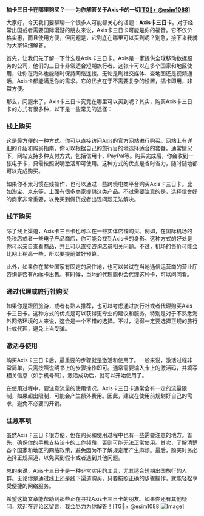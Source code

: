 **轴卡三日卡在哪里购买？——为你解答关于Axis卡的一切[[TG💪+ @esim1088](https://t.me/s/esim1088)]**

大家好，今天我们要聊聊一个很多人可能都关心的话题：**Axis卡三日卡**。对于经常出国或者需要国际漫游的朋友来说，Axis卡三日卡可能是你的福音。它不仅价格实惠，而且使用方便，但问题是，它到底在哪里可以买到呢？别急，接下来我就为大家详细解答。

首先，让我们先了解一下什么是Axis卡三日卡。Axis是一家提供全球移动数据服务的公司，他们的三日卡非常适合短期旅行者。这张卡可以在多个国家和地区使用，让你在海外也能随时保持网络连接。无论是刷社交媒体、查地图还是视频通话，Axis卡都能满足你的需求。它的优点在于不需要复杂的设置，插卡即用，非常方便。

那么，问题来了，Axis卡三日卡究竟在哪里可以买到呢？其实，购买Axis卡三日卡的方式有很多种，以下是一些常见的途径：

### **线上购买**
这是最方便的一种方式。你可以直接访问Axis的官方网站进行购买。网站上有详细的介绍和购买指南，你可以根据自己的旅行目的地选择适合的套餐。通常情况下，网站支持多种支付方式，包括信用卡、PayPal等。购买完成后，你会收到一张电子卡，只需按照说明激活即可使用。这种方式的优点是省时省力，随时随地都可以完成购买。

如果你不太习惯在线操作，也可以通过一些跨境电商平台购买Axis卡三日卡。比如淘宝、京东等，上面有很多商家提供这类产品。不过需要注意的是，选择信誉好的商家非常重要，以免买到假货或者出现问题无法解决。

### **线下购买**
除了线上渠道，Axis卡三日卡也可以在一些实体店铺购买。例如，在国际机场的免税店或者一些电子产品商店，你可能会找到Axis卡的身影。这种方式的好处是你可以亲自查看商品，并且可以直接咨询店员相关问题。不过，机场的售价可能会比网上稍高一些，所以要提前做好预算。

此外，如果你在某些国家有固定的居住地，也可以尝试在当地通信运营商的营业厅咨询是否有Axis卡出售。有时候，当地的代理商也会代理这种卡，可以问问看。

### **通过代理或旅行社购买**
如果你是跟团旅游，或者有熟人推荐，也可以考虑通过旅行社或者代理购买Axis卡三日卡。这种方式的优点是可以获得更专业的建议和服务，特别是对于不熟悉海外网络环境的人来说，这会是一个不错的选择。不过，记得一定要选择正规的旅行社或代理，避免上当受骗。

### **激活与使用**
购买Axis卡三日卡后，最重要的步骤就是激活和使用了。一般来说，激活过程非常简单，只需按照说明书上的步骤操作即可。通常需要输入卡上的激活码，并填写相关信息（如手机号码）。激活成功后，就可以开始使用了。

在使用过程中，要注意流量的使用情况。Axis卡三日卡通常会有一定的流量限制，如果超出限制，可能会产生额外费用。因此，建议在使用前规划好自己的需求，避免不必要的开销。

### **注意事项**
虽然Axis卡三日卡很方便，但在购买和使用过程中也有一些需要注意的地方。首先，确保你的手机支持该卡的工作频段，否则可能无法正常使用。其次，了解清楚各个国家和地区的网络政策，避免因为不了解规定而产生麻烦。最后，购买时务必选择正规渠道，以免买到假卡或者遇到其他问题。

总的来说，Axis卡三日卡是一种非常实用的工具，尤其适合短期出国旅行的人群。无论你是通过线上还是线下渠道购买，只要按照正确的步骤操作，就能轻松享受便捷的网络服务。

希望这篇文章能帮助到那些正在寻找Axis卡三日卡的朋友。如果你还有其他疑问，欢迎在评论区留言，我会尽力为你解答！[[TG💪+ @esim1088](https://t.me/s/esim1088) ![Image](https://i.postimg.cc/4NQfJmqS/Snipaste-2025-05-13-00-14-12.png)]
